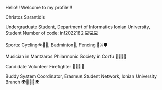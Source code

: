 Hello!!! Welcome to my profile!!!

Christos Sarantidis

Undergraduate Student, Department of Informatics Ionian University, Student Number of code: inf2022182  💻💻💻

Sports: Cycling🚲🚵‍♂️, Badminton🏸, Fencing 🤺⚔🛡

Musician in Mantzaros Philarmonic Society in Corfu 📯🎼🎵🥁

Candidate Volunteer Firefighter 👨‍🚒🚒🧯

Buddy System Coordinator, Erasmus Student Network, Ionian University Branch 🌍🔮🌐🔮🌍
